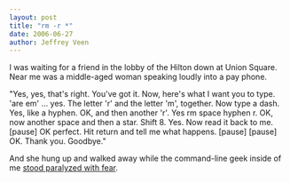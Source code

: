 ```yaml
---
layout: post
title: "rm -r *"
date: 2006-06-27
author: Jeffrey Veen
---
```

I was waiting for a friend in the lobby of the Hilton down at Union Square. Near me was a middle-aged woman speaking loudly into a pay phone.

"Yes, yes, that's right. You've got it. Now, here's what I want you to type. 'are em' ... yes. The letter 'r' and the letter 'm', together. Now type a dash. Yes, like a hyphen. OK, and then another 'r'. Yes rm space hyphen r. OK, now another space and then a star. Shift 8. Yes. Now read it back to me. [pause] OK perfect. Hit return and tell me what happens. [pause] [pause] OK. Thank you. Goodbye."

And she hung up and walked away while the command-line geek inside of me <a href="http://www.pvv.ntnu.no/~steinl/vitser/rm.html">stood paralyzed with fear</a>.
